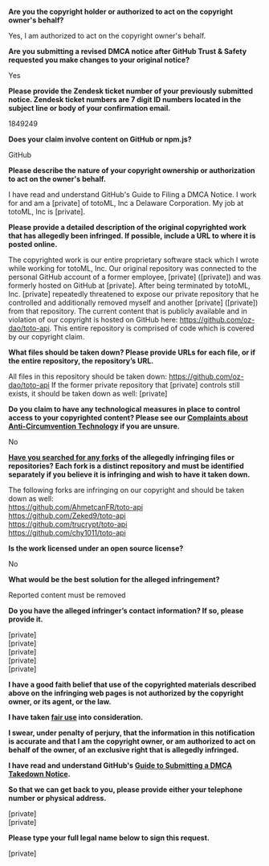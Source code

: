 **Are you the copyright holder or authorized to act on the copyright owner's behalf?**

Yes, I am authorized to act on the copyright owner's behalf.

**Are you submitting a revised DMCA notice after GitHub Trust & Safety requested you make changes to your original notice?**

Yes

**Please provide the Zendesk ticket number of your previously submitted notice. Zendesk ticket numbers are 7 digit ID numbers located in the subject line or body of your confirmation email.**

1849249

**Does your claim involve content on GitHub or npm.js?**

GitHub

**Please describe the nature of your copyright ownership or authorization to act on the owner's behalf.**

I have read and understand GitHub's Guide to Filing a DMCA Notice. I work for and am a [private] of totoML, Inc a Delaware Corporation. My job at totoML, Inc is [private].

**Please provide a detailed description of the original copyrighted work that has allegedly been infringed. If possible, include a URL to where it is posted online.**

The copyrighted work is our entire proprietary software stack which I wrote while working for totoML, Inc. Our original repository was connected to the personal GitHub account of a former employee, [private] ([private]) and was formerly hosted on GitHub at [private]. After being terminated by totoML, Inc. [private] repeatedly threatened to expose our private repository that he controlled and additionally removed myself and another [private] ([private]) from that repository. The current content that is publicly available and in violation of our copyright is hosted on GitHub here: https://github.com/oz-dao/toto-api. This entire repository is comprised of code which is covered by our copyright claim.

**What files should be taken down? Please provide URLs for each file, or if the entire repository, the repository’s URL.**

All files in this repository should be taken down: https://github.com/oz-dao/toto-api
If the former private repository that [private] controls still exists, it should be taken down as well: [private]

**Do you claim to have any technological measures in place to control access to your copyrighted content? Please see our <a href="https://docs.github.com/articles/guide-to-submitting-a-dmca-takedown-notice#complaints-about-anti-circumvention-technology">Complaints about Anti-Circumvention Technology</a> if you are unsure.**

No

**<a href="https://docs.github.com/articles/dmca-takedown-policy#b-what-about-forks-or-whats-a-fork">Have you searched for any forks</a> of the allegedly infringing files or repositories? Each fork is a distinct repository and must be identified separately if you believe it is infringing and wish to have it taken down.**

The following forks are infringing on our copyright and should be taken down as well:  
https://github.com/AhmetcanFR/toto-api  
https://github.com/Zeked9/toto-api  
https://github.com/trucrypt/toto-api  
https://github.com/chy1011/toto-api  

**Is the work licensed under an open source license?**

No

**What would be the best solution for the alleged infringement?**

Reported content must be removed

**Do you have the alleged infringer’s contact information? If so, please provide it.**

[private]  
[private]  
[private]  
[private]  
[private]

**I have a good faith belief that use of the copyrighted materials described above on the infringing web pages is not authorized by the copyright owner, or its agent, or the law.**

**I have taken <a href="https://www.lumendatabase.org/topics/22">fair use</a> into consideration.**

**I swear, under penalty of perjury, that the information in this notification is accurate and that I am the copyright owner, or am authorized to act on behalf of the owner, of an exclusive right that is allegedly infringed.**

**I have read and understand GitHub's <a href="https://docs.github.com/articles/guide-to-submitting-a-dmca-takedown-notice/">Guide to Submitting a DMCA Takedown Notice</a>.**

**So that we can get back to you, please provide either your telephone number or physical address.**

[private]  
[private]

**Please type your full legal name below to sign this request.**

[private]
